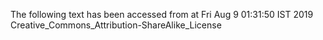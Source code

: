 The following text has been accessed from at Fri Aug 9 01:31:50 IST 2019
Creative_Commons_Attribution-ShareAlike_License
